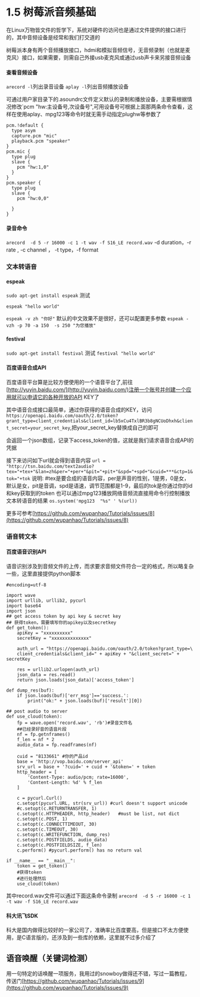 # 1.5 树莓派音频基础

在Linux万物皆文件的哲学下，系统对硬件的访问也是通过文件提供的接口进行的，其中音频设备是经常和我们打交道的

树莓派本身有两个音频播放接口，hdmi和模拟音频信号，无音频录制（也就是麦克风）接口，如果需要，则需自己外接usb麦克风或通过usb声卡来另接音频设备

#### 查看音频设备
`arecord -l`列出录音设备
`aplay -l`列出音频播放设备

可通过用户家目录下的.asoundrc文件定义默认的录制和播放设备，主要需根据情况修改`pcm "hw:主设备号,次设备号",可用设备号可根据上面那两条命令查看，这样在使用aplay、mpg123等命令时就无需手动指定plughw等参数了

```
pcm.!default {
  type asym
  capture.pcm "mic"
  playback.pcm "speaker"
}
pcm.mic {
  type plug
  slave {
    pcm "hw:1,0"
  }
}
pcm.speaker {
  type plug
  slave {
    pcm "hw:0,0"

  }
}
```

#### 录音命令
`arecord  -d 5 -r 16000 -c 1 -t wav -f S16_LE record.wav`
-d duration，-r rate , -c channel ， -t type，-f format

### 文本转语音

#### espeak
`sudo apt-get install espeak`
测试

`espeak "hello world"`

`espeak -v zh "你好"`
默认的中文效果不是很好，还可以配置更多参数
`espeak -vzh -p 70 -a 150  -s 250 "为您播放"`

#### festival
`sudo apt-get install festival`
测试
`festival "hello world"`

#### 百度语音合成API
百度语音平台算是比较方便使用的一个语音平台了,前往[http://yuyin.baidu.com/](http://yuyin.baidu.com/)注册一个账号并创建一个应用就可以申请它的各种开放的API KEY了

其中语音合成接口最简单，通过你获得的语音合成的KEY，访问`https://openapi.baidu.com/oauth/2.0/token?grant_type=client_credentials&client_id=lb5xCu4TxlBR3b8gNCUoDhxh&client_secret=your_secret_key`,把your_secret_key替换成自己的即可

会返回一个json数组，记录下access_token的值，这就是我们请求语音合成API的凭据

接下来访问如下url就会得到语音内容
`url = "http://tsn.baidu.com/text2audio?tex="+tex+"&lan=zh&per="+per+"&pit="+pit+"&spd="+spd+"&cuid=***&ctp=1&tok="+tok`
说明: #tex是要合成的语音内容，per是声音的性别，1是男，0是女，默认是女，pit是音调，spd是语速，调节范围都是1-9，最后的tok是你通过你的id和key获取到的token
也可以通过mpg123播放网络音频流直接用命令行控制播放文本转语音的结果
`os.system('mpg123  "%s" ' %(url))`


更多可参考[https://github.com/wupanhao/Tutorials/issues/8](https://github.com/wupanhao/Tutorials/issues/8)


### 语音转文本



#### 百度语音识别API

语音识别涉及到音频文件的上传，而求要求音频文件符合一定的格式，所以略复杂一些，这里直接提供python脚本

```
#encoding=utf-8
 
import wave
import urllib, urllib2, pycurl
import base64
import json
## get access token by api key & secret key
## 获得token，需要填写你的apikey以及secretkey
def get_token():
    apiKey = "xxxxxxxxxx"
    secretKey = "xxxxxxxxxxxxxx"
 
    auth_url = "https://openapi.baidu.com/oauth/2.0/token?grant_type=\
    client_credentials&client_id=" + apiKey + "&client_secret=" + secretKey
 
    res = urllib2.urlopen(auth_url)
    json_data = res.read()
    return json.loads(json_data)['access_token']
 
def dump_res(buf):
    if json.loads(buf)['err_msg']=='success.':
        print("ok:" + json.loads(buf)['result'][0])
 
## post audio to server
def use_cloud(token):
    fp = wave.open('record.wav', 'rb')#录音文件名
    ##已经录好音的语音片段
    nf = fp.getnframes()
    f_len = nf * 2
    audio_data = fp.readframes(nf)
 
    cuid = "8133661" #你的产品id
    base = 'http://vop.baidu.com/server_api'
    srv_url = base + '?cuid=' + cuid + '&token=' + token
    http_header = [
        'Content-Type: audio/pcm; rate=16000',
        'Content-Length: %d' % f_len
    ]
 
    c = pycurl.Curl()
    c.setopt(pycurl.URL, str(srv_url)) #curl doesn't support unicode
    #c.setopt(c.RETURNTRANSFER, 1)
    c.setopt(c.HTTPHEADER, http_header)   #must be list, not dict
    c.setopt(c.POST, 1)
    c.setopt(c.CONNECTTIMEOUT, 30)
    c.setopt(c.TIMEOUT, 30)
    c.setopt(c.WRITEFUNCTION, dump_res)
    c.setopt(c.POSTFIELDS, audio_data)
    c.setopt(c.POSTFIELDSIZE, f_len)
    c.perform() #pycurl.perform() has no return val
 
if __name__ == "__main__":
    token = get_token()
    #获得token
    #进行处理然后
    use_cloud(token)
```

其中record.wav文件可以通过下面这条命令录制
`arecord  -d 5 -r 16000 -c 1 -t wav -f S16_LE record.wav`



#### 科大讯飞SDK

科大是国内做得比较好的一家公司了，准确率比百度要高，但是接口不太方便使用，是C语言版的，还涉及到一些库的依赖，这里就不过多介绍了


## 语音唤醒（关键词检测）

用一句特定的话唤醒一项服务，我用过的snowboy做得还不错，写过一篇教程，传送门[https://github.com/wupanhao/Tutorials/issues/9](https://github.com/wupanhao/Tutorials/issues/9)